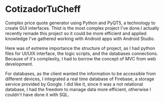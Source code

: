 # CotizadorTuCheff

Complex price quote generator using Python and PyQT5, a technology to create GUI interfaces. 
Thist is the most complex project I've done.I actually recently remade this project so it 
could be more efficient and applied knowledge I've gathered working with Android apps with
Android Studio. 

Here was of extreme importance the structure of project, as I had python files for UI/UIX 
interface, the logic scripts, and the databases connections. Because of it's complexity, 
I had to borrow the concept of MVC from web development.

For databases, as the client wanted the information to be accessible from different devices,
I integrated a real time database of Firebase, a storage service provided by Google. I did like
it, since it was a not relational database, I had the freedom to manage data more efficient,
otherwise I couldn't have done it with SQL.
